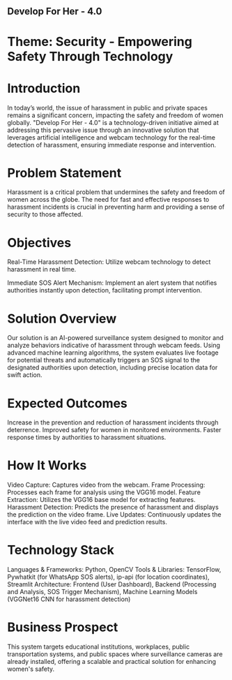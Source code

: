 ## Develop For Her - 4.0
# Theme: Security - Empowering Safety Through Technology
# Introduction
In today’s world, the issue of harassment in public and private spaces remains a significant concern, impacting the safety and freedom of women globally. "Develop For Her - 4.0" is a technology-driven initiative aimed at addressing this pervasive issue through an innovative solution that leverages artificial intelligence and webcam technology for the real-time detection of harassment, ensuring immediate response and intervention.

# Problem Statement
Harassment is a critical problem that undermines the safety and freedom of women across the globe. The need for fast and effective responses to harassment incidents is crucial in preventing harm and providing a sense of security to those affected.

# Objectives
Real-Time Harassment Detection: Utilize webcam technology to detect harassment in real time.

Immediate SOS Alert Mechanism: Implement an alert system that notifies authorities instantly upon detection, facilitating prompt intervention.

# Solution Overview
Our solution is an AI-powered surveillance system designed to monitor and analyze behaviors indicative of harassment through webcam feeds. Using advanced machine learning algorithms, the system evaluates live footage for potential threats and automatically triggers an SOS signal to the designated authorities upon detection, including precise location data for swift action.

# Expected Outcomes
Increase in the prevention and reduction of harassment incidents through deterrence.
Improved safety for women in monitored environments.
Faster response times by authorities to harassment situations.

# How It Works
Video Capture: Captures video from the webcam.
Frame Processing: Processes each frame for analysis using the VGG16 model.
Feature Extraction: Utilizes the VGG16 base model for extracting features.
Harassment Detection: Predicts the presence of harassment and displays the prediction on the video frame.
Live Updates: Continuously updates the interface with the live video feed and prediction results.

# Technology Stack
Languages & Frameworks: Python, OpenCV
Tools & Libraries: TensorFlow, Pywhatkit (for WhatsApp SOS alerts), ip-api (for location coordinates), Streamlit
Architecture: Frontend (User Dashboard), Backend (Processing and Analysis, SOS Trigger Mechanism), Machine Learning Models (VGGNet16 CNN for harassment detection)

# Business Prospect
This system targets educational institutions, workplaces, public transportation systems, and public spaces where surveillance cameras are already installed, offering a scalable and practical solution for enhancing women's safety.

